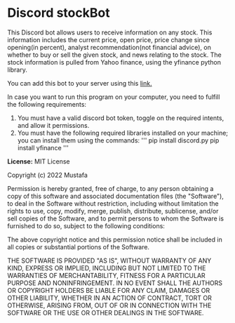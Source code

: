 # Discord stockBot
This Discord bot allows users to receive information on any stock. This information includes the current price, open price, price change since opening(in percent), analyst recommendation(not financial advice), on whether to buy or sell the given stock, and news relating to the stock. The stock information is pulled from Yahoo finance, using the yfinance python library.

You can add this bot to your server using this [link.](https://discord.com/api/oauth2/authorize?client_id=1029134922012700834&permissions=8&scope=bot)

In case you want to run this program on your computer, you need to fulfill the following requirements:
1. You must have a valid discord bot token, toggle on the required intents, and allow it permissions.
2. You must have the following required libraries installed on your machine; you can install them using the commands:
'''
pip install discord.py
pip install yfinance
'''

**License:**
MIT License

Copyright (c) 2022 Mustafa

Permission is hereby granted, free of charge, to any person obtaining a copy of this software and associated documentation files (the "Software"), to deal in the Software without restriction, including without limitation the rights to use, copy, modify, merge, publish, distribute, sublicense, and/or sell copies of the Software, and to permit persons to whom the Software is furnished to do so, subject to the following conditions:

The above copyright notice and this permission notice shall be included in all copies or substantial portions of the Software.

THE SOFTWARE IS PROVIDED "AS IS", WITHOUT WARRANTY OF ANY KIND, EXPRESS OR IMPLIED, INCLUDING BUT NOT LIMITED TO THE WARRANTIES OF MERCHANTABILITY, FITNESS FOR A PARTICULAR PURPOSE AND NONINFRINGEMENT. IN NO EVENT SHALL THE AUTHORS OR COPYRIGHT HOLDERS BE LIABLE FOR ANY CLAIM, DAMAGES OR OTHER LIABILITY, WHETHER IN AN ACTION OF CONTRACT, TORT OR OTHERWISE, ARISING FROM, OUT OF OR IN CONNECTION WITH THE SOFTWARE OR THE USE OR OTHER DEALINGS IN THE SOFTWARE.
